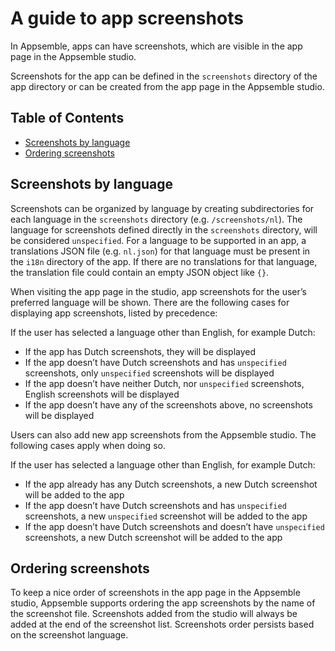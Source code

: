# A guide to app screenshots

In Appsemble, apps can have screenshots, which are visible in the app page in the Appsemble studio.

Screenshots for the app can be defined in the `screenshots` directory of the app directory or can be
created from the app page in the Appsemble studio.

## Table of Contents

- [Screenshots by language](#screenshots-by-language)
- [Ordering screenshots](#ordering-screenshots)

## Screenshots by language

Screenshots can be organized by language by creating subdirectories for each language in the
`screenshots` directory (e.g. `/screenshots/nl`). The language for screenshots defined directly in
the `screenshots` directory, will be considered `unspecified`. For a language to be supported in an
app, a translations JSON file (e.g. `nl.json`) for that language must be present in the `i18n`
directory of the app. If there are no translations for that language, the translation file could
contain an empty JSON object like `{}`.

When visiting the app page in the studio, app screenshots for the user’s preferred language will be
shown. There are the following cases for displaying app screenshots, listed by precedence:

If the user has selected a language other than English, for example Dutch:

- If the app has Dutch screenshots, they will be displayed
- If the app doesn’t have Dutch screenshots and has `unspecified` screenshots, only `unspecified`
  screenshots will be displayed
- If the app doesn’t have neither Dutch, nor `unspecified` screenshots, English screenshots will be
  displayed
- If the app doesn’t have any of the screenshots above, no screenshots will be displayed

Users can also add new app screenshots from the Appsemble studio. The following cases apply when
doing so.

If the user has selected a language other than English, for example Dutch:

- If the app already has any Dutch screenshots, a new Dutch screenshot will be added to the app
- If the app doesn’t have Dutch screenshots and has `unspecified` screenshots, a new `unspecified`
  screenshot will be added to the app
- If the app doesn’t have Dutch screenshots and doesn’t have `unspecified` screenshots, a new Dutch
  screenshot will be added to the app

## Ordering screenshots

To keep a nice order of screenshots in the app page in the Appsemble studio, Appsemble supports
ordering the app screenshots by the name of the screenshot file. Screenshots added from the studio
will always be added at the end of the screenshot list. Screenshots order persists based on the
screenshot language.
